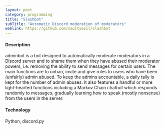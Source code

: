 ```yaml
---
layout: post
category: programming
title: "Slashbot"
subTitle: "Automatic Discord moderation of moderators"
weblink: https://github.com/saultyevil/slashbot
---
```


#### Description

adminbot is a bot designed to automatically moderate moderators in a Discord server
and to shame them when they have abused their moderator powers, i.e. removing the
ability to send messages for certain users. The main
functions are to unban, invite and give roles to users who have been (unfairly)
admin abused. To keep the admins accountable, a daily tally is kept for the
number of admin abuses. It also features a handful or more light-hearted
functions including a Markov Chain chatbot which responds randomly to
messages, gradually learning how to speak (mostly nonsense) from the users
in the server.




#### Technology

Python, discord.py
